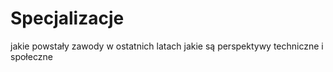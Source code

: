 # Specjalizacje

jakie powstały zawody w ostatnich latach
jakie są perspektywy techniczne i społeczne
